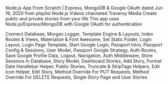 Node.js App From Scratch | Express, MongoDB & Google OAuth dated Jun 19, 2020 from playlist Node.js Videos channeled Traversy Media
Create public and private stories from your life
This app uses Node.js/Express/MongoDB with Google OAuth for authentication

Connect Database, Morgan Logger, Template Engine & Layouts, Index Routes & Views, Materialize & Font Awesome, Set Static Folder, Login Layout, Login Page Template, Start Google Login, Passport Intro, Passport Config & Sessions, User Model, Passport Google Strategy, Auth Routes, Save Google Profile Data, Logout, Navigation, Auth Middleware, Store Sessions In Database, Story Model, Dashboard Stories, Add Story, Format Date Handlebar Helper, Public Stories, Truncate & StripTags Helpers, Edit Icon Helper, Edit Story, Method Override For PUT Requests, Method Override For DELETE Requests, Single Story Page and User Stories
